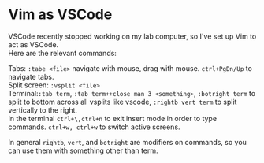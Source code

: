 # Vim as VSCode
VSCode recently stopped working on my lab computer, so I've set up Vim to act as VSCode.  
Here are the relevant commands:

Tabs: `:tabe <file>` navigate with mouse, drag with mouse. `ctrl+PgDn/Up` to navigate tabs.  
Split screen: `:vsplit <file>`  
Terminal:`:tab term`, `:tab term++close man 3 <something>`, `:botright term` to split to bottom across all vsplits like vscode, `:rightb vert term` to split
vertically to the right.  
In the terminal `ctrl+\,ctrl+n` to exit insert mode in order to type commands. `ctrl+w, ctrl+w` to switch active screens.

In general `rightb`, `vert`, and `botright` are modifiers on commands, so you can use them with something other than term.

